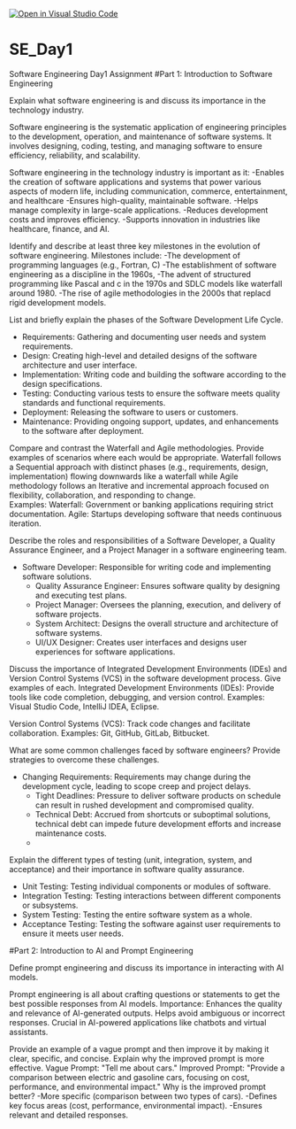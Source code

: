[![Open in Visual Studio Code](https://classroom.github.com/assets/open-in-vscode-2e0aaae1b6195c2367325f4f02e2d04e9abb55f0b24a779b69b11b9e10269abc.svg)](https://classroom.github.com/online_ide?assignment_repo_id=18386903&assignment_repo_type=AssignmentRepo)
# SE_Day1
Software Engineering Day1 Assignment
#Part 1: Introduction to Software Engineering

Explain what software engineering is and discuss its importance in the technology industry.

Software engineering is the systematic application of engineering principles to the development, operation, and maintenance of software systems. It involves designing, coding, testing, and managing software to ensure efficiency, reliability, and scalability.

Software engineering in the technology industry is important as it:
-Enables the creation of software applications and systems that power various aspects of modern life, including communication, commerce, entertainment, and healthcare
-Ensures high-quality, maintainable software.
-Helps manage complexity in large-scale applications.
-Reduces development costs and improves efficiency.
-Supports innovation in industries like healthcare, finance, and AI.

Identify and describe at least three key milestones in the evolution of software engineering.
Milestones include:
-The development of programming languages (e.g., Fortran, C)
-The establishment of software engineering as a discipline in the 1960s, 
-The advent of structured programming like Pascal and c in the 1970s and SDLC models like waterfall around 1980.
-The rise of agile methodologies in the 2000s that replacd rigid development models.

List and briefly explain the phases of the Software Development Life Cycle.
  - Requirements: Gathering and documenting user needs and system requirements.
  - Design: Creating high-level and detailed designs of the software architecture and user interface.
  - Implementation: Writing code and building the software according to the design specifications.
  - Testing: Conducting various tests to ensure the software meets quality standards and functional requirements.
  - Deployment: Releasing the software to users or customers.
  - Maintenance: Providing ongoing support, updates, and enhancements to the software after deployment.

Compare and contrast the Waterfall and Agile methodologies. Provide examples of scenarios where each would be appropriate.
Waterfall follows a Sequential approach with distinct phases (e.g., requirements, design, implementation) flowing downwards like a waterfall while Agile methodology follows an Iterative and incremental approach focused on flexibility, collaboration, and responding to change.           
Examples:
Waterfall: Government or banking applications requiring strict documentation.
Agile: Startups developing software that needs continuous iteration.

Describe the roles and responsibilities of a Software Developer, a Quality Assurance Engineer, and a Project Manager in a software engineering team.
- Software Developer: Responsible for writing code and implementing software solutions.
  - Quality Assurance Engineer: Ensures software quality by designing and executing test plans.
  - Project Manager: Oversees the planning, execution, and delivery of software projects.
  - System Architect: Designs the overall structure and architecture of software systems.
  - UI/UX Designer: Creates user interfaces and designs user experiences for software applications.

Discuss the importance of Integrated Development Environments (IDEs) and Version Control Systems (VCS) in the software development process. Give examples of each.
Integrated Development Environments (IDEs):
Provide tools like code completion, debugging, and version control.
Examples: Visual Studio Code, IntelliJ IDEA, Eclipse.

Version Control Systems (VCS):
Track code changes and facilitate collaboration.
Examples: Git, GitHub, GitLab, Bitbucket.

What are some common challenges faced by software engineers? Provide strategies to overcome these challenges.
- Changing Requirements: Requirements may change during the development cycle, leading to scope creep and project delays.
  - Tight Deadlines: Pressure to deliver software products on schedule can result in rushed development and compromised quality.
  - Technical Debt: Accrued from shortcuts or suboptimal solutions, technical debt can impede future development efforts and increase maintenance costs.
  - 
Explain the different types of testing (unit, integration, system, and acceptance) and their importance in software quality assurance.
  - Unit Testing: Testing individual components or modules of software.
  - Integration Testing: Testing interactions between different components or subsystems.
  - System Testing: Testing the entire software system as a whole.
  - Acceptance Testing: Testing the software against user requirements to ensure it meets user needs.

#Part 2: Introduction to AI and Prompt Engineering

Define prompt engineering and discuss its importance in interacting with AI models.

Prompt engineering is all about crafting questions or statements to get the best possible responses from AI models.
Importance:
Enhances the quality and relevance of AI-generated outputs.
Helps avoid ambiguous or incorrect responses.
Crucial in AI-powered applications like chatbots and virtual assistants.

Provide an example of a vague prompt and then improve it by making it clear, specific, and concise. Explain why the improved prompt is more effective.
Vague Prompt:
"Tell me about cars."
Improved Prompt:
"Provide a comparison between electric and gasoline cars, focusing on cost, performance, and environmental impact."
Why is the improved prompt better?
-More specific (comparison between two types of cars).
-Defines key focus areas (cost, performance, environmental impact).
-Ensures relevant and detailed responses.

